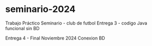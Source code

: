 # seminario-2024
Trabajo Práctico  Seminario - club de futbol 
Entrega 3 - codigo Java funcional sin BD

Entrega 4 - Final Noviembre 2024  Conexion BD
